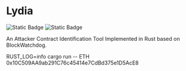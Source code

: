 # Lydia

![Static Badge](https://img.shields.io/badge/license-apache-blue)
![Static Badge](https://img.shields.io/badge/language-rust-red)

An Attacker Contract Identification Tool Implemented in Rust based on BlockWatchdog.

RUST_LOG=info cargo run -- ETH 0x10C509AA9ab291C76c45414e7CdBd375e1D5AcE8
